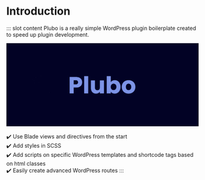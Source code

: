 # Introduction

<Box content="content" />

::: slot content
Plubo is a really simple WordPress plugin boilerplate created to speed up plugin development.

![Plubo](/images/plubo-banner.png)

✔️  Use Blade views and directives from the start\
✔️  Add styles in SCSS\
✔️  Add scripts on specific WordPress templates and shortcode tags based on html classes\
✔️  Easily create advanced WordPress routes
:::
